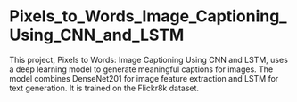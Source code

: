 # Pixels_to_Words_Image_Captioning_Using_CNN_and_LSTM
This project, Pixels to Words: Image Captioning Using CNN and LSTM, uses a deep learning model to generate meaningful captions for images. The model combines DenseNet201 for image feature extraction and LSTM for text generation. It is trained on the Flickr8k dataset.
